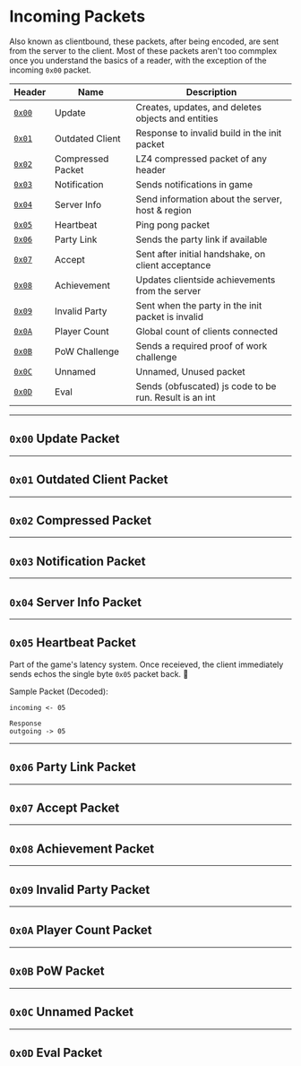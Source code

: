 # **Incoming Packets**

Also known as clientbound, these packets, after being encoded, are sent from the server to the client. Most of these packets aren't too commplex once you understand the basics of a reader, with the exception of the incoming `0x00` packet.

| Header                                              | Name              | Description                                            |
| --------------------------------------------------- | ----------------- | ------------------------------------------------------ |
| [`0x00`](./incoming.md#0x00-update-packet)          | Update            | Creates, updates, and deletes objects and entities     |
| [`0x01`](./incoming.md#0x01-outdated-client-packet) | Outdated Client   | Response to invalid build in the init packet           |
| [`0x02`](./incoming.md#0x02-compressed-packet)      | Compressed Packet | LZ4 compressed packet of any header                    |
| [`0x03`](./incoming.md#0x03-notification-packet)    | Notification      | Sends notifications in game                            |
| [`0x04`](./incoming.md#0x04-server-info-packet)     | Server Info       | Send information about the server, host & region       |
| [`0x05`](./incoming.md#0x05-heartbeat-packet)       | Heartbeat         | Ping pong packet                                       |
| [`0x06`](./incoming.md#0x06-party-link-packet)      | Party Link        | Sends the party link if available                      |
| [`0x07`](./incoming.md#0x07-accept-packet)          | Accept            | Sent after initial handshake, on client acceptance     |
| [`0x08`](./incoming.md#0x08-achievement-packet)     | Achievement       | Updates clientside achievements from the server        |
| [`0x09`](./incoming.md#0x09-invalid-party-packet)   | Invalid Party     | Sent when the party in the init packet is invalid      |
| [`0x0A`](./incoming.md#0x0a-player-count-packet)    | Player Count      | Global count of clients connected                      |
| [`0x0B`](./incoming.md#0x0b-pow-packet)             | PoW Challenge     | Sends a required proof of work challenge               |
| [`0x0C`](./incoming.md#0x0c-unnamed-packet)         | Unnamed           | Unnamed, Unused packet                                 |
| [`0x0D`](./incoming.md#0x0d-eval-packet)            | Eval              | Sends (obfuscated) js code to be run. Result is an int |

---

## **`0x00` Update Packet**

---

## **`0x01` Outdated Client Packet**

---

## **`0x02` Compressed Packet**

---

## **`0x03` Notification Packet**

---

## **`0x04` Server Info Packet**

---

## **`0x05` Heartbeat Packet**

Part of the game's latency system. Once receieved, the client immediately sends echos the single byte `0x05` packet back. 🏓

Sample Packet (Decoded):

```
incoming <- 05

Response
outgoing -> 05
```

---

## **`0x06` Party Link Packet**

---

## **`0x07` Accept Packet**

---

## **`0x08` Achievement Packet**

---

## **`0x09` Invalid Party Packet**

---

## **`0x0A` Player Count Packet**

---

## **`0x0B` PoW Packet**

---

## **`0x0C` Unnamed Packet**

---

## **`0x0D` Eval Packet**
